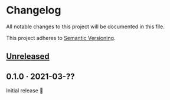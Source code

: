 # Changelog

All notable changes to this project will be documented in this file.

This project adheres to [Semantic Versioning](https://semver.org/spec/v2.0.0.html).

<!-- Template:
## [NEW](https://github.com/JonasWanke/debug_overlay/compare/vOLD...vNEW) · 2020-xx-xx
### 🎉 New Features
### ⚡ Changes
### 🐛 Bug Fixes
### 📜 Documentation updates
### 🏗 Refactoring
### 📦 Build & CI
-->


## [Unreleased](https://github.com/JonasWanke/debug_overlay/compare/v0.1.0...master)


## 0.1.0 · 2021-03-??

Initial release 🎉
